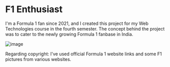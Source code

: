 # F1 Enthusiast
I'm a Formula 1 fan since 2021, and I created this project for my Web Technologies course in the fourth semester. 
The concept behind the project was to cater to the newly growing Formula 1 fanbase in India.



![image](https://github.com/adhyxn/F1-Enthusiast/assets/143823737/9556eb47-154d-4c10-8d1d-707b827332ee)


Regarding copyright:
I've used official Formula 1 website links and some F1 pictures from various websites.

